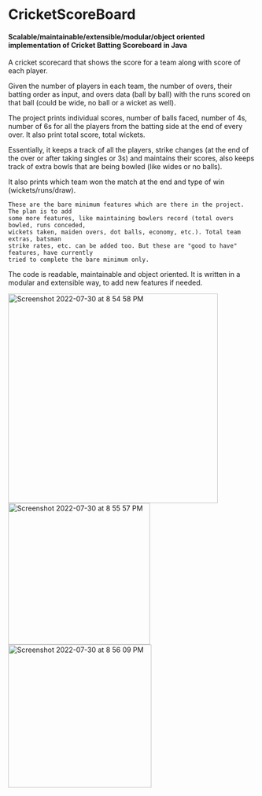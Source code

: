 # CricketScoreBoard

#### Scalable/maintainable/extensible/modular/object oriented implementation of Cricket Batting Scoreboard in Java

A cricket scorecard that shows the score for a team along with score of each player.

Given the number of players in each team, the number of overs, their batting order
as input, and overs data (ball by ball) with the runs scored on that ball (could be
wide, no ball or a wicket as well).

The project prints individual scores, number of balls faced, number of 4s, number of
6s for all the players from the batting side at the end of every over. It also print
total score, total wickets.

Essentially, it keeps a track of all the players, strike changes (at the end of the
over or after taking singles or 3s) and maintains their scores, also keeps track of
extra bowls that are being bowled (like wides or no balls).

It also prints which team won the match at the end and type of win (wickets/runs/draw).

```
These are the bare minimum features which are there in the project. The plan is to add
some more features, like maintaining bowlers record (total overs bowled, runs conceded,
wickets taken, maiden overs, dot balls, economy, etc.). Total team extras, batsman
strike rates, etc. can be added too. But these are "good to have" features, have currently
tried to complete the bare minimum only.
```

The code is readable, maintainable and object oriented. It is written in a modular and
extensible way, to add new features if needed.

<img width="426" alt="Screenshot 2022-07-30 at 8 54 58 PM" src="https://user-images.githubusercontent.com/6997802/181922447-d75e2a73-7798-430f-97d9-b41014080433.png">

<img width="288" alt="Screenshot 2022-07-30 at 8 55 57 PM" src="https://user-images.githubusercontent.com/6997802/181922621-0e020a16-b42d-479d-9913-5bbb110d26cc.png">

<img width="291" alt="Screenshot 2022-07-30 at 8 56 09 PM" src="https://user-images.githubusercontent.com/6997802/181922720-5a0aa9b6-2925-478b-a195-a0e05896b910.png">
